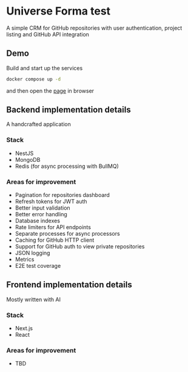 # Universe Forma test
A simple CRM for GitHub repositories with user authentication, project listing and GitHub API integration

## Demo
Build and start up the services
```bash
docker compose up -d
```
and then open the [page](http://127.0.0.1:3001) in browser

## Backend implementation details

A handcrafted application

### Stack
- NestJS
- MongoDB
- Redis (for async processing with BullMQ)

### Areas for improvement

- Pagination for repositories dashboard
- Refresh tokens for JWT auth
- Better input validation
- Better error handling
- Database indexes
- Rate limiters for API endpoints
- Separate processes for async processors
- Caching for GitHub HTTP client
- Support for GitHub auth to view private repositories
- JSON logging
- Metrics
- E2E test coverage

## Frontend implementation details

Mostly written with AI

### Stack
- Next.js
- React

### Areas for improvement
- TBD
